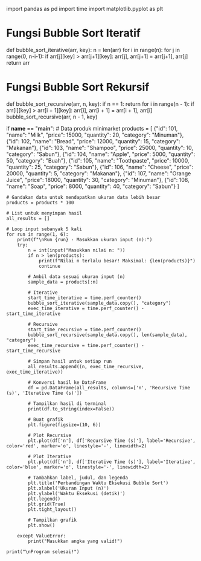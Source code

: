 import pandas as pd
import time
import matplotlib.pyplot as plt

# Fungsi Bubble Sort Iteratif
def bubble_sort_iterative(arr, key):
    n = len(arr)
    for i in range(n):
        for j in range(0, n-i-1):
            if arr[j][key] > arr[j+1][key]:
                arr[j], arr[j+1] = arr[j+1], arr[j]
    return arr

# Fungsi Bubble Sort Rekursif
def bubble_sort_recursive(arr, n, key):
    if n == 1:
        return
    for i in range(n - 1):
        if arr[i][key] > arr[i + 1][key]:
            arr[i], arr[i + 1] = arr[i + 1], arr[i]
    bubble_sort_recursive(arr, n - 1, key)

if __name__ == "__main__":
    # Data produk minimarket
    products = [
        {"id": 101, "name": "Milk", "price": 15000, "quantity": 20, "category": "Minuman"},
        {"id": 102, "name": "Bread", "price": 12000, "quantity": 15, "category": "Makanan"},
        {"id": 103, "name": "Shampoo", "price": 25000, "quantity": 10, "category": "Sabun"},
        {"id": 104, "name": "Apple", "price": 5000, "quantity": 50, "category": "Buah"},
        {"id": 105, "name": "Toothpaste", "price": 10000, "quantity": 25, "category": "Sabun"},
        {"id": 106, "name": "Cheese", "price": 20000, "quantity": 5, "category": "Makanan"},
        {"id": 107, "name": "Orange Juice", "price": 18000, "quantity": 30, "category": "Minuman"},
        {"id": 108, "name": "Soap", "price": 8000, "quantity": 40, "category": "Sabun"}
    ]

    # Gandakan data untuk mendapatkan ukuran data lebih besar
    products = products * 100

    # List untuk menyimpan hasil
    all_results = []

    # Loop input sebanyak 5 kali
    for run in range(1, 6):
        print(f"\nRun {run} - Masukkan ukuran input (n):")
        try:
            n = int(input("Masukkan nilai n: "))
            if n > len(products):
                print(f"Nilai n terlalu besar! Maksimal: {len(products)}")
                continue

            # Ambil data sesuai ukuran input (n)
            sample_data = products[:n]

            # Iterative
            start_time_iterative = time.perf_counter()
            bubble_sort_iterative(sample_data.copy(), "category")
            exec_time_iterative = time.perf_counter() - start_time_iterative

            # Recursive
            start_time_recursive = time.perf_counter()
            bubble_sort_recursive(sample_data.copy(), len(sample_data), "category")
            exec_time_recursive = time.perf_counter() - start_time_recursive

            # Simpan hasil untuk setiap run
            all_results.append((n, exec_time_recursive, exec_time_iterative))

            # Konversi hasil ke DataFrame
            df = pd.DataFrame(all_results, columns=['n', 'Recursive Time (s)', 'Iterative Time (s)'])

            # Tampilkan hasil di terminal
            print(df.to_string(index=False))

            # Buat grafik
            plt.figure(figsize=(10, 6))

            # Plot Recursive
            plt.plot(df['n'], df['Recursive Time (s)'], label='Recursive', color='red', marker='o', linestyle='-', linewidth=2)

            # Plot Iterative
            plt.plot(df['n'], df['Iterative Time (s)'], label='Iterative', color='blue', marker='o', linestyle='-', linewidth=2)

            # Tambahkan label, judul, dan legenda
            plt.title('Perbandingan Waktu Eksekusi Bubble Sort')
            plt.xlabel('Ukuran Input (n)')
            plt.ylabel('Waktu Eksekusi (detik)')
            plt.legend()
            plt.grid(True)
            plt.tight_layout()

            # Tampilkan grafik
            plt.show()

        except ValueError:
            print("Masukkan angka yang valid!")

    print("\nProgram selesai!")
